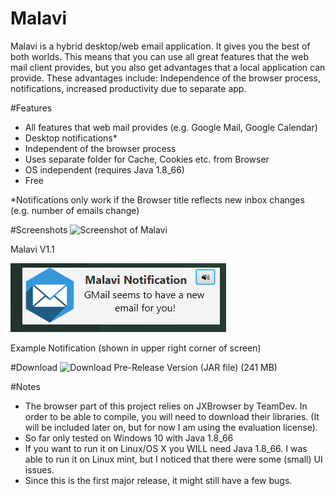 # Malavi
Malavi is a hybrid desktop/web email application. It gives you the best of both worlds. This means that you can use all great features that the web mail client provides, but you also get advantages that a local application can provide. These advantages include: Independence of the browser process, notifications, increased productivity due to separate app.

#Features
- All features that web mail provides (e.g. Google Mail, Google Calendar)
- Desktop notifications*
- Independent of the browser process
- Uses separate folder for Cache, Cookies etc. from Browser
- OS independent (requires Java 1.8_66)
- Free

*Notifications only work if the Browser title reflects new inbox changes (e.g. number of emails change)

#Screenshots
![Screenshot of Malavi](screenshot.jpg?raw=true "Screenshot of 
Malavi")

Malavi V1.1

![Screenshot of Malavi Notification](notification_screenshot.jpg?raw=true "Screenshot of Notification")

Example Notification (shown in upper right corner of screen)

#Download
![Download Pre-Release Version (JAR file) (241 MB)](https://github.com/intdel/Malavi/releases/tag/V1.0)


#Notes
 - The browser part of this project relies on JXBrowser by TeamDev. In 
order to be able to compile, you will need to download their libraries. 
(It will be included later on, but for now I am using the evaluation 
license).
 - So far only tested on Windows 10 with Java 1.8_66
 - If you want to run it on Linux/OS X you WILL need Java 1.8_66. I was able to run it on Linux mint, but I noticed that there were some (small) UI issues.
 - Since this is the first major release, it might still have a few bugs.
